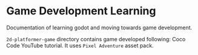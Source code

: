 # Game Development Learning

Documentation of learning godot and moving towards game development.

`2d-platformer-game` directory contains game developed following: Coco Code YouTube tutorial.
It uses `Pixel Adventure` asset pack.
